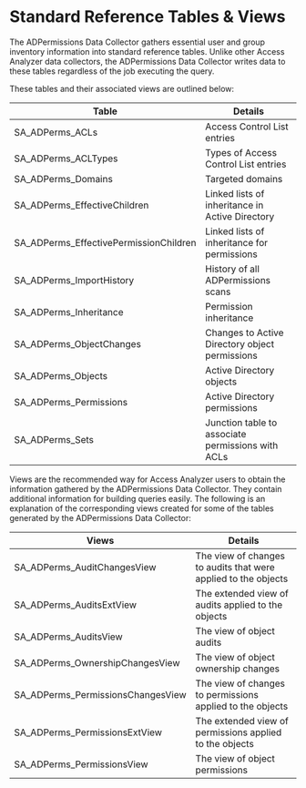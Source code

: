 # Standard Reference Tables & Views

The ADPermissions Data Collector gathers essential user and group inventory information into
standard reference tables. Unlike other Access Analyzer data collectors, the ADPermissions Data
Collector writes data to these tables regardless of the job executing the query.

These tables and their associated views are outlined below:

| Table                                  | Details                                           |
| -------------------------------------- | ------------------------------------------------- |
| SA_ADPerms_ACLs                        | Access Control List entries                       |
| SA_ADPerms_ACLTypes                    | Types of Access Control List entries              |
| SA_ADPerms_Domains                     | Targeted domains                                  |
| SA_ADPerms_EffectiveChildren           | Linked lists of inheritance in Active Directory   |
| SA_ADPerms_EffectivePermissionChildren | Linked lists of inheritance for permissions       |
| SA_ADPerms_ImportHistory               | History of all ADPermissions scans                |
| SA_ADPerms_Inheritance                 | Permission inheritance                            |
| SA_ADPerms_ObjectChanges               | Changes to Active Directory object permissions    |
| SA_ADPerms_Objects                     | Active Directory objects                          |
| SA_ADPerms_Permissions                 | Active Directory permissions                      |
| SA_ADPerms_Sets                        | Junction table to associate permissions with ACLs |

Views are the recommended way for Access Analyzer users to obtain the information gathered by the
ADPermissions Data Collector. They contain additional information for building queries easily. The
following is an explanation of the corresponding views created for some of the tables generated by
the ADPermissions Data Collector:

| Views                             | Details                                                        |
| --------------------------------- | -------------------------------------------------------------- |
| SA_ADPerms_AuditChangesView       | The view of changes to audits that were applied to the objects |
| SA_ADPerms_AuditsExtView          | The extended view of audits applied to the objects             |
| SA_ADPerms_AuditsView             | The view of object audits                                      |
| SA_ADPerms_OwnershipChangesView   | The view of object ownership changes                           |
| SA_ADPerms_PermissionsChangesView | The view of changes to permissions applied to the objects      |
| SA_ADPerms_PermissionsExtView     | The extended view of permissions applied to the objects        |
| SA_ADPerms_PermissionsView        | The view of object permissions                                 |
